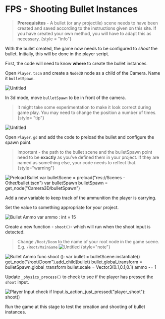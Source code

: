 # FPS - Shooting Bullet Instances


> **Prerequisites** - A bullet (or any projectile) scene needs to have been created and saved according to the instructions given on this site. If you have created your own method, you will have to adapt this as necessary.
{style = "info"}

With the bullet created, the game now needs to be configured to *shoot* the bullet. Initially, this will be done in the player script.

First, the code will need to know **where** to create the bullet instances. 

Open `Player.tscn` and create a `Node3D` node as a child of the Camera. Name it `bulletSpawn`.  

![Untitled](bulletShooting-bulletSpawn.png)

In 3d mode, move `bulletSpawn` to be in front of the camera. 

> It might take some experimentation to make it look correct during game play. You may need to change the position a number of times.
{style= "tip"}

![Untitled](bulletShooting-bulletSpawnPosition.png)

Open `Player.gd` and add the code to preload the bullet and configure the spawn point.

> Important - the path to the bullet scene and the bulletSpawn point need to be **exactly** as you’ve defined them in your project. If they are named as something else, your code needs to reflect that.
{style="warning"}

<tabs>
<tab title="Screenshot">
<img src="bulletShooting-PreloadBullet.png" alt="Preload Bullet"/>
</tab>
<tab title="Code">
<code-block>
var bulletScene = preload("res://Scenes - Other/bullet.tscn")
var bulletSpawn
</code-block>

<code-block>
bulletSpawn = get_node("Camera3D/bulletSpawn")
</code-block>
</tab>
</tabs>


Add a new variable to keep track of the ammunition the player is carrying.

Set the value to something appropriate for your project.

<tabs>
<tab title="Screenshot">
<img src="bulletShooting-Ammo.png" alt="Bullet Ammo"/>
</tab>
<tab title="Code">

<code-block>
var ammo : int = 15
</code-block>
</tab>
</tabs>


Create a new function - `shoot()`- which will run when the shoot input is detected.

> Change `/Root/Doom` to the name of your root node in the game scene. E.g. `/Root/MainGame`
> ![Untitled](bulletShooting-RootGame.png)
{style="note"}

<tabs>
<tab title="Screenshot">
<img src="bulletShooting-ScriptShoot.png" alt="Bullet Ammo"/>
</tab>
<tab title="Code">
<code-block>
func shoot ():
    var bullet = bulletScene.instantiate()
    get_node("/root/Doom").add_child(bullet)
    bullet.global_transform = bulletSpawn.global_transform
    bullet.scale = Vector3(0.1,0.1,0.1)
    ammo -= 1
</code-block>
</tab>
</tabs>

Update `_physics_process()` to check to see if the player has pressed the `shoot` input. 

<tabs>
<tab title="Screenshot">
<img src="bulletShooting-PlayerInput.png" alt="Player Input check"/>
</tab>
<tab title="Code">
<code-block>
if Input.is_action_just_pressed("player_shoot"):
    shoot()
</code-block>
</tab>
</tabs>


Run the game at this stage to test the creation and shooting of bullet instances.


<include from="reusableContent.topic" element-id="commitPush"/>